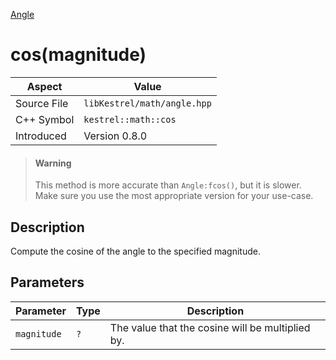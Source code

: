 [Angle](index)
# cos(magnitude)
| Aspect | Value |
| --- | --- |
| Source File | `libKestrel/math/angle.hpp` |
| C++ Symbol | `kestrel::math::cos` |
| Introduced | Version 0.8.0 |
> #### Warning
> This method is more accurate than `Angle:fcos()`, but it is slower. Make sure you use the
most appropriate version for your use-case.
## Description
Compute the cosine of the angle to the specified magnitude.
## Parameters
| Parameter | Type | Description |
| --- | --- | --- |
| `magnitude` | `?` | The value that the cosine will be multiplied by. |
